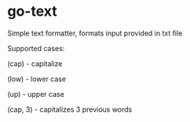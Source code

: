 # go-text
Simple text formatter, formats input provided in txt file

Supported cases:

(cap) - capitalize

(low) - lower case

(up) - upper case

(cap, 3) - capitalizes 3 previous words 